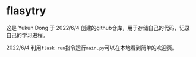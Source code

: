 # flasytry 
这是 Yukun Dong 于 2022/6/4 创建的github仓库，用于存储自己的代码，记录自己的学习进程。

2022/6/4 利用`flask run`指令运行`main.py`可以在本地看到简单的欢迎页。
